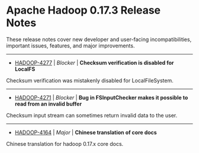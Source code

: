 
<!---
# Licensed to the Apache Software Foundation (ASF) under one
# or more contributor license agreements.  See the NOTICE file
# distributed with this work for additional information
# regarding copyright ownership.  The ASF licenses this file
# to you under the Apache License, Version 2.0 (the
# "License"); you may not use this file except in compliance
# with the License.  You may obtain a copy of the License at
#
#     http://www.apache.org/licenses/LICENSE-2.0
#
# Unless required by applicable law or agreed to in writing, software
# distributed under the License is distributed on an "AS IS" BASIS,
# WITHOUT WARRANTIES OR CONDITIONS OF ANY KIND, either express or implied.
# See the License for the specific language governing permissions and
# limitations under the License.
-->
# Apache Hadoop  0.17.3 Release Notes

These release notes cover new developer and user-facing incompatibilities, important issues, features, and major improvements.


---

* [HADOOP-4277](https://issues.apache.org/jira/browse/HADOOP-4277) | *Blocker* | **Checksum verification is disabled for LocalFS**

Checksum verification was mistakenly disabled for LocalFileSystem.


---

* [HADOOP-4271](https://issues.apache.org/jira/browse/HADOOP-4271) | *Blocker* | **Bug in FSInputChecker makes it possible to read from an invalid buffer**

Checksum input stream can sometimes return invalid data to the user.


---

* [HADOOP-4164](https://issues.apache.org/jira/browse/HADOOP-4164) | *Major* | **Chinese translation of core docs**

Chinese translation for hadoop 0.17.x core docs.



